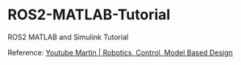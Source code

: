 # ROS2-MATLAB-Tutorial
ROS2 MATLAB and Simulink Tutorial

Reference: [Youtube Martin | Robotics, Control, Model Based Design](https://www.youtube.com/watch?v=9EB0f3lVY-0&list=PLw9UeyR2OgE0tOF7uac1OEFiNwY7-9j5y&index=2)
